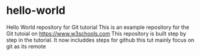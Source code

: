 # hello-world
Hello World repository for Git tutorial
This is an example repository for the Git tutoial on https://www.w3schools.com
This repository is built step by step in the tutorial.
It now includdes steps for github
this tut mainly focus on git as its remote
